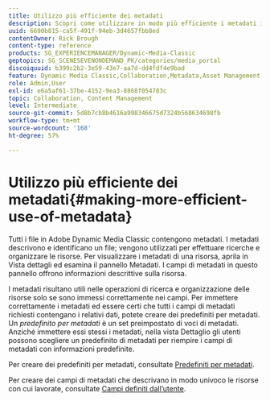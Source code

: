 ```yaml
---
title: Utilizzo più efficiente dei metadati
description: Scopri come utilizzare in modo più efficiente i metadati in Adobe Dynamic Media Classic.
uuid: 6690b815-ca5f-491f-94eb-3d4657fbb8ed
contentOwner: Rick Brough
content-type: reference
products: SG_EXPERIENCEMANAGER/Dynamic-Media-Classic
geptopics: SG_SCENESEVENONDEMAND_PK/categories/media_portal
discoiquuid: b399c2b2-3e59-43e7-aa7d-dd4fdf4e9bad
feature: Dynamic Media Classic,Collaboration,Metadata,Asset Management
role: Admin,User
exl-id: e6a5af61-37be-4152-9ea3-8868f054783c
topic: Collaboration, Content Management
level: Intermediate
source-git-commit: 5d8b7cb8b4616a998346675d7324b568634698fb
workflow-type: tm+mt
source-wordcount: '168'
ht-degree: 57%

---
```


# Utilizzo più efficiente dei metadati{#making-more-efficient-use-of-metadata}

Tutti i file in Adobe Dynamic Media Classic contengono metadati. I metadati descrivono e identificano un file; vengono utilizzati per effettuare ricerche e organizzare le risorse. Per visualizzare i metadati di una risorsa, aprila in Vista dettagli ed esamina il pannello Metadati. I campi di metadati in questo pannello offrono informazioni descrittive sulla risorsa.

I metadati risultano utili nelle operazioni di ricerca e organizzazione delle risorse solo se sono immessi correttamente nei campi. Per immettere correttamente i metadati ed essere certi che tutti i campi di metadati richiesti contengano i relativi dati, potete creare dei predefiniti per metadati. Un *predefinito per metadati* è un set preimpostato di voci di metadati. Anziché immettere essi stessi i metadati, nella vista Dettaglio gli utenti possono scegliere un predefinito di metadati per riempire i campi di metadati con informazioni predefinite.

Per creare dei predefiniti per metadati, consultate [Predefiniti per metadati](application-setup.md#metadata_presets).

Per creare dei campi di metadati che descrivano in modo univoco le risorse con cui lavorate, consultate [Campi definiti dall’utente](application-setup.md#user_defined_fields).
